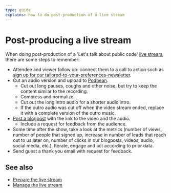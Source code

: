 ```yaml
---
type: guide
explains: how to do post-production of a live stream
---
```


# Post-producing a live stream

When doing post-production of a 'Let's talk about public code' [live stream](index.md), there are some steps to remember:

- Attendee and viewer follow up: connect them to a call to action such as [sign up for our tailored-to-your-preferences-newsletter](https://forms.gle/gn7wR2Eaxbv5g1BF9).
- Cut an audio version and upload to [Podbean](../tool-management/podbean.md).
  - Cut out long pauses, coughs and other noise, but try to keep the content similar to the recording.
  - Compress and normalize.
  - Cut out the long intro audio for a shorter audio intro.
  - If the outro audio was cut off when the video stream ended, replace it with a complete version of the outro music.
- [Post a blogpost](../communication/blogging.md) with the link to the video and the audio.
  - Include a request for feedback from the audience.
- Some time after the show, take a look at the metrics (number of views, number of people that signed up, increase in number of leads that reach out to us later on, number of clicks in our blogposts, videos, audio, social media, etc.). Iterate, engage and act according to prior data.
- Send guest a thank you email with request for feedback.

## See also

- [Prepare the live stream](prepare-live-stream.md)
- [Manage the live stream](manage-live-stream.md)
